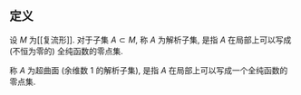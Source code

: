 
## 定义

设 $M$ 为[[复流形]]. 对于子集 $A \subset M$, 称 $A$ 为解析子集, 是指 $A$ 在局部上可以写成 (不恒为零的) 全纯函数的零点集.

称 $A$ 为超曲面 (余维数 $1$ 的解析子集), 是指 $A$ 在局部上可以写成一个全纯函数的零点集.